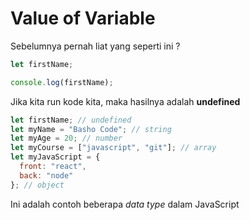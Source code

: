# Value of Variable

Sebelumnya pernah liat yang seperti ini ?

```javascript
let firstName;

console.log(firstName);
```

Jika kita run kode kita, maka hasilnya adalah **undefined**

```javascript
let firstName; // undefined
let myName = "Basho Code"; // string
let myAge = 20; // number
let myCourse = ["javascript", "git"]; // array
let myJavaScript = {
  front: "react",
  back: "node"
}; // object
```

Ini adalah contoh beberapa _data type_ dalam JavaScript
